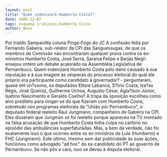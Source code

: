 ```yaml
---
layout: post
title: "Quem indenizará Humberto Costa?"
date: 2006-12-07
tags: esquema criminoso,Humberto Costa
author: None
---
```


Por Inaldo SampaioNa coluna Pinga-Fogo do JC
A confissão feita por Fernando Gabeira, sub-relator da CPI das Sanguessugas, de que os membros da Comissão não encontraram qualquer prova contra os ex-ministros Humberto Costa, José Serra, Saraiva Felipe e Barjas Negri ensejou ontem um debate acalorado na Assembléia Legislativa de Pernambuco. 
Quem indenizará Humberto Costa pelo dano causado à sua reputação e à sua imagem às vésperas do processo eleitoral do qual ele próprio era participante como candidato a governador? - perguntaram, quase em un?ssono, os deputados Ettore Labanca, S?lvio Costa, Iza?as Régis, José Queiroz, Guilherme Uchoa, Augusto César, Agla?lson Júnior, Isaltino Nascimento e Geraldo Coelho?
A tropa da oposição escolheu como alvo predileto para vingar-se do que fizeram com Humberto Costa, sobretudo nos programas eleitorais da \"União por Pernambuco\", o deputado federal reeleito Raul Jungmann, companheiro de Gabeira na CPI. Eles disseram que Jungman só foi reeleito porque apareceu na TV montado na falsa acusação de que Humberto Costa tinha culpa no cartório no episódio das ambulâncias superfaturadas.
Mas, a bem da verdade, não foi exatamente isso o que ocorreu entre os ex-ministros de Lula (Humberto) e FHC (Jungmann). Este último, mesmo sem dar publicidade às suas ações, funcionou como advogado \"ad hoc\" do ex-candidato do PT ao governo de Pernambuco. Se não pôs a cara, isso se deveu à disputa eleitoral. 